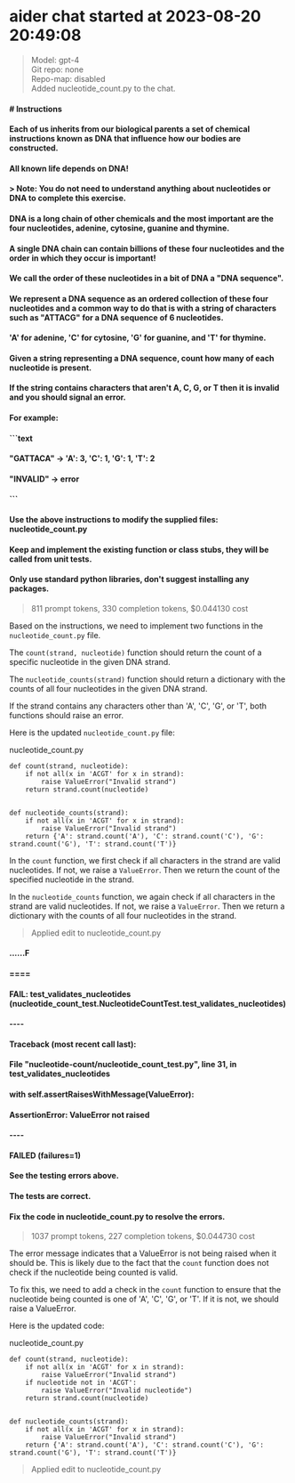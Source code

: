 
# aider chat started at 2023-08-20 20:49:08

> Model: gpt-4  
> Git repo: none  
> Repo-map: disabled  
> Added nucleotide_count.py to the chat.  

#### # Instructions  
####   
#### Each of us inherits from our biological parents a set of chemical instructions known as DNA that influence how our bodies are constructed.  
#### All known life depends on DNA!  
####   
#### > Note: You do not need to understand anything about nucleotides or DNA to complete this exercise.  
####   
#### DNA is a long chain of other chemicals and the most important are the four nucleotides, adenine, cytosine, guanine and thymine.  
#### A single DNA chain can contain billions of these four nucleotides and the order in which they occur is important!  
#### We call the order of these nucleotides in a bit of DNA a "DNA sequence".  
####   
#### We represent a DNA sequence as an ordered collection of these four nucleotides and a common way to do that is with a string of characters such as "ATTACG" for a DNA sequence of 6 nucleotides.  
#### 'A' for adenine, 'C' for cytosine, 'G' for guanine, and 'T' for thymine.  
####   
#### Given a string representing a DNA sequence, count how many of each nucleotide is present.  
#### If the string contains characters that aren't A, C, G, or T then it is invalid and you should signal an error.  
####   
#### For example:  
####   
#### ```text  
#### "GATTACA" -> 'A': 3, 'C': 1, 'G': 1, 'T': 2  
#### "INVALID" -> error  
#### ```  
####   
#### ####  
####   
#### Use the above instructions to modify the supplied files: nucleotide_count.py  
#### Keep and implement the existing function or class stubs, they will be called from unit tests.  
#### Only use standard python libraries, don't suggest installing any packages.  
> 811 prompt tokens, 330 completion tokens, $0.044130 cost  

Based on the instructions, we need to implement two functions in the `nucleotide_count.py` file. 

The `count(strand, nucleotide)` function should return the count of a specific nucleotide in the given DNA strand. 

The `nucleotide_counts(strand)` function should return a dictionary with the counts of all four nucleotides in the given DNA strand. 

If the strand contains any characters other than 'A', 'C', 'G', or 'T', both functions should raise an error.

Here is the updated `nucleotide_count.py` file:

nucleotide_count.py
```
def count(strand, nucleotide):
    if not all(x in 'ACGT' for x in strand):
        raise ValueError("Invalid strand")
    return strand.count(nucleotide)


def nucleotide_counts(strand):
    if not all(x in 'ACGT' for x in strand):
        raise ValueError("Invalid strand")
    return {'A': strand.count('A'), 'C': strand.count('C'), 'G': strand.count('G'), 'T': strand.count('T')}
```

In the `count` function, we first check if all characters in the strand are valid nucleotides. If not, we raise a `ValueError`. Then we return the count of the specified nucleotide in the strand.

In the `nucleotide_counts` function, we again check if all characters in the strand are valid nucleotides. If not, we raise a `ValueError`. Then we return a dictionary with the counts of all four nucleotides in the strand.

> Applied edit to nucleotide_count.py  

#### ......F  
#### ====  
#### FAIL: test_validates_nucleotides (nucleotide_count_test.NucleotideCountTest.test_validates_nucleotides)  
#### ----  
#### Traceback (most recent call last):  
####   File "nucleotide-count/nucleotide_count_test.py", line 31, in test_validates_nucleotides  
####     with self.assertRaisesWithMessage(ValueError):  
#### AssertionError: ValueError not raised  
####   
#### ----  
####   
####   
#### FAILED (failures=1)  
#### ####  
####   
#### See the testing errors above.  
#### The tests are correct.  
#### Fix the code in nucleotide_count.py to resolve the errors.  
> 1037 prompt tokens, 227 completion tokens, $0.044730 cost  

The error message indicates that a ValueError is not being raised when it should be. This is likely due to the fact that the `count` function does not check if the nucleotide being counted is valid. 

To fix this, we need to add a check in the `count` function to ensure that the nucleotide being counted is one of 'A', 'C', 'G', or 'T'. If it is not, we should raise a ValueError.

Here is the updated code:

nucleotide_count.py
```
def count(strand, nucleotide):
    if not all(x in 'ACGT' for x in strand):
        raise ValueError("Invalid strand")
    if nucleotide not in 'ACGT':
        raise ValueError("Invalid nucleotide")
    return strand.count(nucleotide)


def nucleotide_counts(strand):
    if not all(x in 'ACGT' for x in strand):
        raise ValueError("Invalid strand")
    return {'A': strand.count('A'), 'C': strand.count('C'), 'G': strand.count('G'), 'T': strand.count('T')}
```

> Applied edit to nucleotide_count.py  
